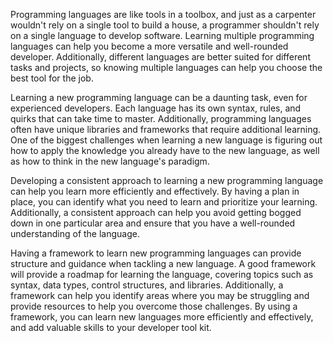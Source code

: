 Programming languages are like tools in a toolbox, and just as a carpenter wouldn't rely on a single tool to build a house, a programmer shouldn't rely on a single language to develop software. Learning multiple programming languages can help you become a more versatile and well-rounded developer. Additionally, different languages are better suited for different tasks and projects, so knowing multiple languages can help you choose the best tool for the job.

Learning a new programming language can be a daunting task, even for experienced developers. Each language has its own syntax, rules, and quirks that can take time to master. Additionally, programming languages often have unique libraries and frameworks that require additional learning. One of the biggest challenges when learning a new language is figuring out how to apply the knowledge you already have to the new language, as well as how to think in the new language's paradigm.

Developing a consistent approach to learning a new programming language can help you learn more efficiently and effectively. By having a plan in place, you can identify what you need to learn and prioritize your learning. Additionally, a consistent approach can help you avoid getting bogged down in one particular area and ensure that you have a well-rounded understanding of the language.

Having a framework to learn new programming languages can provide structure and guidance when tackling a new language. A good framework will provide a roadmap for learning the language, covering topics such as syntax, data types, control structures, and libraries. Additionally, a framework can help you identify areas where you may be struggling and provide resources to help you overcome those challenges. By using a framework, you can learn new languages more efficiently and effectively, and add valuable skills to your developer tool kit.


